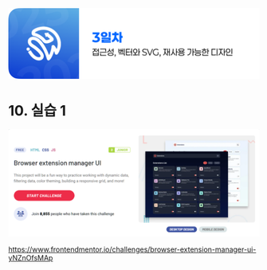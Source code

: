 <img src="./header.png" />

# 10. 실습 1

<img src="./src/12/list.png" />

https://www.frontendmentor.io/challenges/browser-extension-manager-ui-yNZnOfsMAp
